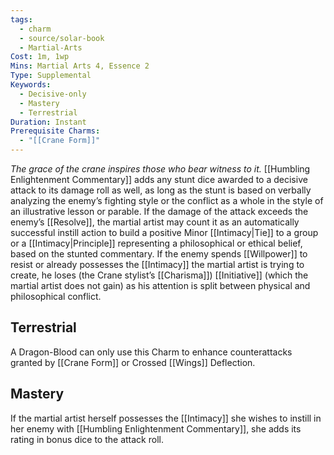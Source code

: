 ```yaml
---
tags:
  - charm
  - source/solar-book
  - Martial-Arts
Cost: 1m, 1wp
Mins: Martial Arts 4, Essence 2
Type: Supplemental
Keywords:
  - Decisive-only
  - Mastery
  - Terrestrial
Duration: Instant
Prerequisite Charms:
  - "[[Crane Form]]"
---
```

*The grace of the crane inspires those who bear witness to it.* 
[[Humbling Enlightenment Commentary]] adds any stunt dice awarded to a decisive attack to its damage roll as well, as long as the stunt is based on verbally analyzing the enemy’s fighting style or the conflict as a whole in the style of an illustrative lesson or parable. 
If the damage of the attack exceeds the enemy’s [[Resolve]], the martial artist may count it as an automatically successful instill action to build a positive Minor [[Intimacy|Tie]] to a group or a [[Intimacy|Principle]] representing a philosophical or ethical belief, based on the stunted commentary. If the enemy spends [[Willpower]] to resist or already possesses the [[Intimacy]] the martial artist is trying to create, he loses (the Crane stylist’s [[Charisma]]) [[Initiative]] (which the martial artist does not gain) as his attention is split between physical and philosophical conflict. 
## Terrestrial
A Dragon-Blood can only use this Charm to enhance counterattacks granted by [[Crane Form]] or Crossed [[Wings]] Deflection. 
## Mastery
If the martial artist herself possesses the [[Intimacy]] she wishes to instill in her enemy with [[Humbling Enlightenment Commentary]], she adds its rating in bonus dice to the attack roll.